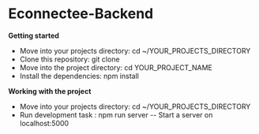 # Econnectee-Backend
**Getting started** 

- Move into your projects directory: cd ~/YOUR_PROJECTS_DIRECTORY
- Clone this repository: git clone 
- Move into the project directory: cd YOUR_PROJECT_NAME
- Install the dependencies: npm install

**Working with the project**

- Move into your projects directory: cd ~/YOUR_PROJECTS_DIRECTORY
- Run development task : npm run server
-- Start a server on localhost:5000
